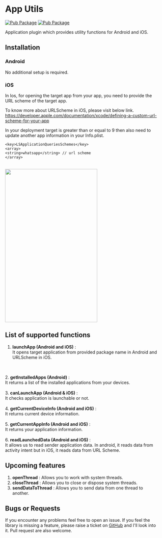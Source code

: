 # App Utils
  
[![Pub Package](https://img.shields.io/badge/pub-v0.3-blue)](https://pub.dartlang.org/packages/app_utils)
[![Pub Package](https://img.shields.io/badge/Licensce%20-MIT-green)](https://opensource.org/licenses/MIT)



  Application  plugin which provides utility functions for
  Android and iOS.
 
## Installation

###  Android
 
No additional setup is required.

###  iOS

In Ios, for opening the target app from your app, you need to provide the URL scheme of the target app.

To know more about URLScheme in iOS, please visit below link. <br> https://developer.apple.com/documentation/xcode/defining-a-custom-url-scheme-for-your-app

In your deployment target is greater than or equal to 9 then also need to update another app information in your Info.plist.

    <key>LSApplicationQueriesSchemes</key>
    <array>
    <string>whatsapp</string> // url scheme
    </array>

<br>
<img src="https://i.ibb.co/1dm0rVk/app-utils.gif" height="500" width="300">


## List of supported functions
1. <b>launchApp (Android and iOS)</b> : <br>   It opens target application from provided package name in Android and URLScheme in iOS.
<br>
<br>   
2. <b>getInstalledApps (Android)</b> : <br>
    It returns a list of the installed applications from your devices.
<br>
<br>
3. <b>canLaunchApp (Android & iOS)</b> : <br> It checks application is launchable or not.
   <br>
   <br>
4. <b>getCurrentDeviceInfo (Android and iOS)</b> : <br> It returns current device information.
   <br>
   <br>
5. <b>getCurrentAppInfo (Android and iOS)</b> : <br> 
    It returns your application information.
<br>
<br>   
6. <b>readLaunchedData (Android and iOS)</b> : <br>
    It allows us to read sender application data. In android, it reads data from activity intent but in iOS, it reads data from URL Scheme.

## Upcoming features

1. <b>openThread</b> : Allows you to work with system threads.
2. <b>closeThread</b> : Allows you to close or dispose system threads.
3. <b>sendDataToThread</b> :  Allows you to send data from one thread to another.


## Bugs or Requests
If you encounter any problems feel free to open an issue. 
If you feel the library is missing a feature, please raise a ticket on <a href ="https://github.com/vishesh005/app_utils/issues">
GitHub</a> and I'll look into it. Pull request are also welcome.




